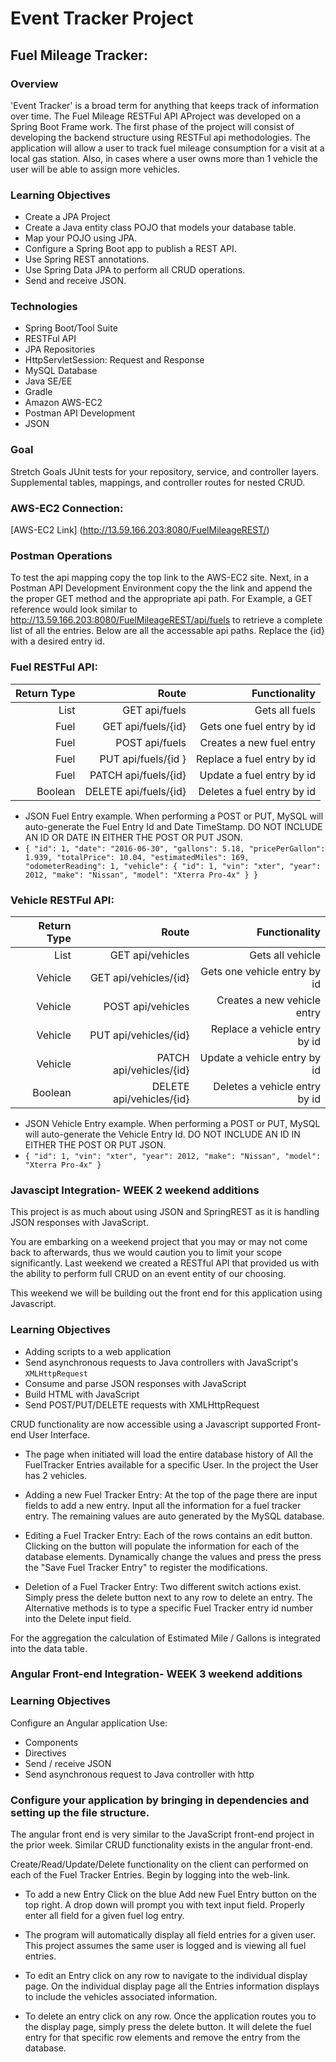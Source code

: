 # Event Tracker Project
## Fuel Mileage Tracker:
### Overview
'Event Tracker' is a broad term for anything that keeps track of information over time. The Fuel Mileage RESTFul API AProject was developed on a Spring Boot Frame work. The first phase of the project will consist of developing the backend structure using RESTFul api methodologies. The application will allow a user to track fuel mileage consumption for a visit at a local gas station. Also, in cases where a user owns more than 1 vehicle the user will be able to assign more vehicles.

### Learning Objectives
* Create a JPA Project
* Create a Java entity class POJO that models your database table.
* Map your POJO using JPA.
* Configure a Spring Boot app to publish a REST API.
* Use Spring REST annotations.
* Use Spring Data JPA to perform all CRUD operations.
* Send and receive JSON.

### Technologies
* Spring Boot/Tool Suite
* RESTFul API
* JPA Repositories
* HttpServletSession: Request and Response
* MySQL Database
* Java SE/EE
* Gradle
* Amazon AWS-EC2
* Postman API Development
* JSON
### Goal

Stretch Goals
JUnit tests for your repository, service, and controller layers.
Supplemental tables, mappings, and controller routes for nested CRUD.

### AWS-EC2 Connection:
[AWS-EC2 Link] (http://13.59.166.203:8080/FuelMileageREST/)



### Postman Operations
To test the api mapping copy the top link to the AWS-EC2 site. Next, in a Postman API Development Environment copy the the link and append the the proper GET method and the appropriate api path. For Example, a GET reference would look similar to  http://13.59.166.203:8080/FuelMileageREST/api/fuels to retrieve a complete list of all the entries. Below are all the accessable api paths. Replace the {id} with a desired entry id.

### Fuel RESTFul API:
| Return Type | Route | Functionality|
| --------: | ------: |----------: |
| List<Fuel> | GET api/fuels | Gets all fuels |
| Fuel | GET api/fuels/{id}	|Gets one fuel entry by id |
| Fuel | POST api/fuels |	Creates a new fuel entry |
| Fuel | PUT api/fuels/{id }| Replace a fuel entry by id |
| Fuel | PATCH api/fuels/{id} |	Update a fuel entry by id |
| Boolean | DELETE api/fuels/{id} |	Deletes a fuel entry by id |

* JSON Fuel Entry example. When performing a POST or PUT, MySQL will auto-generate the Fuel Entry Id and Date TimeStamp. DO NOT INCLUDE AN ID OR DATE IN EITHER THE POST OR PUT JSON.
* `{
        "id": 1,
        "date": "2016-06-30",
        "gallons": 5.18,
        "pricePerGallon": 1.939,
        "totalPrice": 10.04,
        "estimatedMiles": 169,
        "odometerReading": 1,
        "vehicle": {
            "id": 1,
            "vin": "xter",
            "year": 2012,
            "make": "Nissan",
            "model": "Xterra Pro-4x"
        }
    } `


### Vehicle RESTFul API:
| Return Type	| Route	| Functionality |
| --------: | ------: |----------: |
| List<Vehicle> | GET api/vehicles |	Gets all vehicle |
| Vehicle |	GET api/vehicles/{id} |	Gets one vehicle entry by id |
| Vehicle |	POST api/vehicles |	Creates a new vehicle entry |
| Vehicle |	PUT api/vehicles/{id} |	Replace a vehicle entry by id |
| Vehicle |	PATCH api/vehicles/{id} |	Update a vehicle entry by id |
| Boolean |	DELETE api/vehicles/{id} |	Deletes a vehicle entry by id |

 *  JSON Vehicle Entry example. When performing a POST or PUT, MySQL will auto-generate the Vehicle Entry Id. DO NOT INCLUDE AN ID IN EITHER THE POST OR PUT JSON.
 * `{
        "id": 1,
        "vin": "xter",
        "year": 2012,
        "make": "Nissan",
        "model": "Xterra Pro-4x"
    }`

### Javascipt Integration- WEEK 2 weekend additions

This project is as much about using JSON and SpringREST as it is handling JSON responses with JavaScript.

You are embarking on a weekend project that you may or may not come back to afterwards, thus we would caution you to limit your scope significantly. Last weekend we created a RESTful API that provided us with the ability to perform full CRUD on an event entity of our choosing.

This weekend we will be building out the front end for this application using Javascript.

### Learning Objectives
* Adding scripts to a web application
* Send asynchronous requests to Java controllers with JavaScript's `XMLHttpRequest`
* Consume and parse JSON responses with JavaScript
* Build HTML with JavaScript
* Send POST/PUT/DELETE requests with XMLHttpRequest

CRUD functionality are now accessible using a Javascript supported Front-end User Interface.
* The page when initiated will load the entire database history of All the FuelTracker Entries available for a specific User. In the project the User has 2 vehicles.

* Adding a new Fuel Tracker Entry: At the top of the page there are input fields to add a new entry. Input all the information for a fuel tracker entry. The remaining values are auto generated by the MySQL database.

* Editing a Fuel Tracker Entry: Each of the rows contains an edit button. Clicking on the button will populate the information for each of the database elements. Dynamically change the values and press the press the "Save Fuel Tracker Entry" to register the modifications.

* Deletion of a Fuel Tracker Entry: Two different switch actions exist. Simply press the delete button next to any row to delete an entry. The Alternative methods is to type a specific Fuel Tracker entry id number into the Delete input field.

For the aggregation the calculation of Estimated Mile / Gallons is integrated into the data table.

### Angular Front-end Integration- WEEK 3 weekend additions

### Learning Objectives
Configure an Angular application Use:
* Components
* Directives
* Send / receive JSON
* Send asynchronous request to Java controller with http

### Configure your application by bringing in dependencies and setting up the file structure.
The angular front end is very similar to the JavaScript front-end project in the prior week. Similar CRUD functionality exists in the angular front-end.

 Create/Read/Update/Delete functionality on the client can performed on each of the Fuel Tracker Entries. Begin by logging into the web-link.

* To add a new Entry Click on the blue Add new Fuel Entry button on the top right. A drop down will prompt you with text input field. Properly enter all field for a given fuel log entry.

* The program will automatically display all field entries for a given user. This project assumes the same user is logged and is viewing all fuel entries.

* To edit an Entry click on any row to navigate to the individual display page. On the individual display page all the Entries information displays to include the vehicles associated information.

* To delete an entry click on any row. Once the application routes you to the display page, simply press the delete button. It will delete the fuel entry for that specific row elements and remove the entry from the database.
